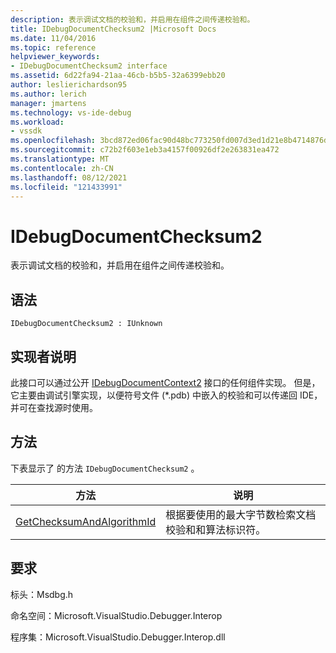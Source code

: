 ```yaml
---
description: 表示调试文档的校验和，并启用在组件之间传递校验和。
title: IDebugDocumentChecksum2 |Microsoft Docs
ms.date: 11/04/2016
ms.topic: reference
helpviewer_keywords:
- IDebugDocumentChecksum2 interface
ms.assetid: 6d22fa94-21aa-46cb-b5b5-32a6399ebb20
author: leslierichardson95
ms.author: lerich
manager: jmartens
ms.technology: vs-ide-debug
ms.workload:
- vssdk
ms.openlocfilehash: 3bcd872ed06fac90d48bc773250fd007d3ed1d21e8b4714876d62e038df2f813
ms.sourcegitcommit: c72b2f603e1eb3a4157f00926df2e263831ea472
ms.translationtype: MT
ms.contentlocale: zh-CN
ms.lasthandoff: 08/12/2021
ms.locfileid: "121433991"
---
```

# <a name="idebugdocumentchecksum2"></a>IDebugDocumentChecksum2
表示调试文档的校验和，并启用在组件之间传递校验和。

## <a name="syntax"></a>语法

```
IDebugDocumentChecksum2 : IUnknown
```

## <a name="notes-for-implementers"></a>实现者说明
 此接口可以通过公开 [IDebugDocumentContext2](../../../extensibility/debugger/reference/idebugdocumentcontext2.md) 接口的任何组件实现。 但是，它主要由调试引擎实现，以便符号文件 (*.pdb) 中嵌入的校验和可以传递回 IDE，并可在查找源时使用。

## <a name="methods"></a>方法
 下表显示了 的方法 `IDebugDocumentChecksum2` 。

|方法|说明|
|------------|-----------------|
|[GetChecksumAndAlgorithmId](../../../extensibility/debugger/reference/idebugdocumentchecksum2-getchecksumandalgorithmid.md)|根据要使用的最大字节数检索文档校验和和算法标识符。|

## <a name="requirements"></a>要求
 标头：Msdbg.h

 命名空间：Microsoft.VisualStudio.Debugger.Interop

 程序集：Microsoft.VisualStudio.Debugger.Interop.dll
